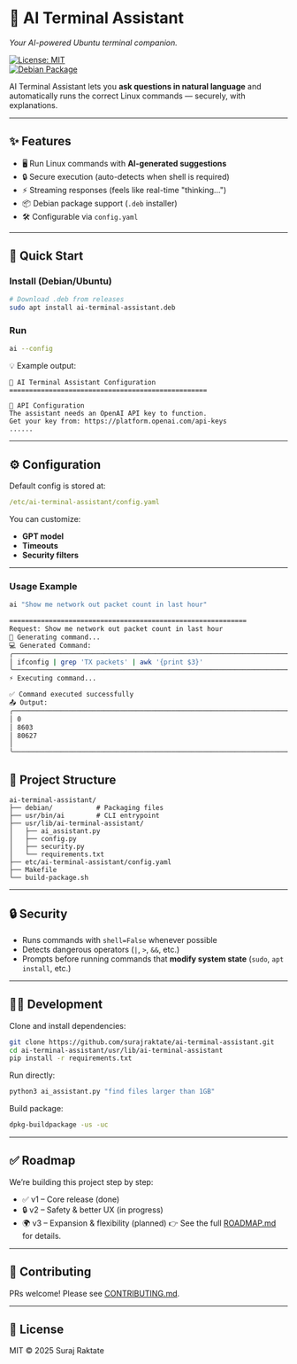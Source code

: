# 🤖 AI Terminal Assistant  
*Your AI-powered Ubuntu terminal companion.*  

[![License: MIT](https://img.shields.io/badge/License-MIT-green.svg)](LICENSE)  
[![Debian Package](https://img.shields.io/badge/.deb-download-blue)](https://github.com/surajraktate/ai-terminal-assistant/releases)  

AI Terminal Assistant lets you **ask questions in natural language** and automatically runs the correct Linux commands — securely, with explanations.  

---

## ✨ Features  
- 🖥️ Run Linux commands with **AI-generated suggestions**  
- 🔒 Secure execution (auto-detects when shell is required)  
- ⚡ Streaming responses (feels like real-time "thinking…")  
- 📦 Debian package support (`.deb` installer)  
- 🛠️ Configurable via `config.yaml`  

---

## 🚀 Quick Start  

### Install (Debian/Ubuntu)  
```bash
# Download .deb from releases
sudo apt install ai-terminal-assistant.deb
```

### Run  
```bash
ai --config
```

💡 Example output:  
```
🔧 AI Terminal Assistant Configuration
==================================================

📡 API Configuration
The assistant needs an OpenAI API key to function.
Get your key from: https://platform.openai.com/api-keys
......
```

---

## ⚙️ Configuration  
Default config is stored at:  

```yaml
/etc/ai-terminal-assistant/config.yaml
```

You can customize:  
- **GPT model**  
- **Timeouts**  
- **Security filters**  

---

### Usage Example  
```bash
ai "Show me network out packet count in last hour"
```

```bash
============================================================
Request: Show me network out packet count in last hour
🤖 Generating command...
💻 Generated Command:
╭─────────────────────────────────────────────────────────────────────────────────────────────────────────────────────────────────────────────────────────────────────────────────────────────────────────╮
│ ifconfig | grep 'TX packets' | awk '{print $3}'                                                                                                                                                         │
╰─────────────────────────────────────────────────────────────────────────────────────────────────────────────────────────────────────────────────────────────────────────────────────────────────────────╯
⚡ Executing command...

✅ Command executed successfully
📤 Output:
╭──────────────────────────────────────────────────────────────────────────────────────────── Command Output ─────────────────────────────────────────────────────────────────────────────────────────────╮
│ 0                                                                                                                                                                                                       │
│ 8603                                                                                                                                                                                                    │
│ 80627                                                                                                                                                                                                   │
│                                                                                                                                                                                                         │
╰─────────────────────────────────────────────────────────────────────────────────────────────────────────────────────────────────────────────────────────────────────────────────────────────────────────╯

```

## 📂 Project Structure  

```
ai-terminal-assistant/
├── debian/           # Packaging files
├── usr/bin/ai        # CLI entrypoint
├── usr/lib/ai-terminal-assistant/
│   ├── ai_assistant.py
│   ├── config.py
│   ├── security.py
│   └── requirements.txt
├── etc/ai-terminal-assistant/config.yaml
├── Makefile
└── build-package.sh
```

---

## 🔒 Security  
- Runs commands with `shell=False` whenever possible  
- Detects dangerous operators (`|`, `>`, `&&`, etc.)  
- Prompts before running commands that **modify system state** (`sudo`, `apt install`, etc.)  

---

## 🧑‍💻 Development  

Clone and install dependencies:  
```bash
git clone https://github.com/surajraktate/ai-terminal-assistant.git
cd ai-terminal-assistant/usr/lib/ai-terminal-assistant
pip install -r requirements.txt
```

Run directly:  
```bash
python3 ai_assistant.py "find files larger than 1GB"
```

Build package:  
```bash
dpkg-buildpackage -us -uc
```

---

## ✅ Roadmap  
We’re building this project step by step:

- ✅ v1 – Core release (done)
- 🔒 v2 – Safety & better UX (in progress)
- 🌍 v3 – Expansion & flexibility (planned)
👉 See the full [ROADMAP.md](./ROADMAP.md) for details.
---

## 🤝 Contributing  
PRs welcome! Please see [CONTRIBUTING.md](CONTRIBUTING.md).  

---

## 📜 License  
MIT © 2025 Suraj Raktate
